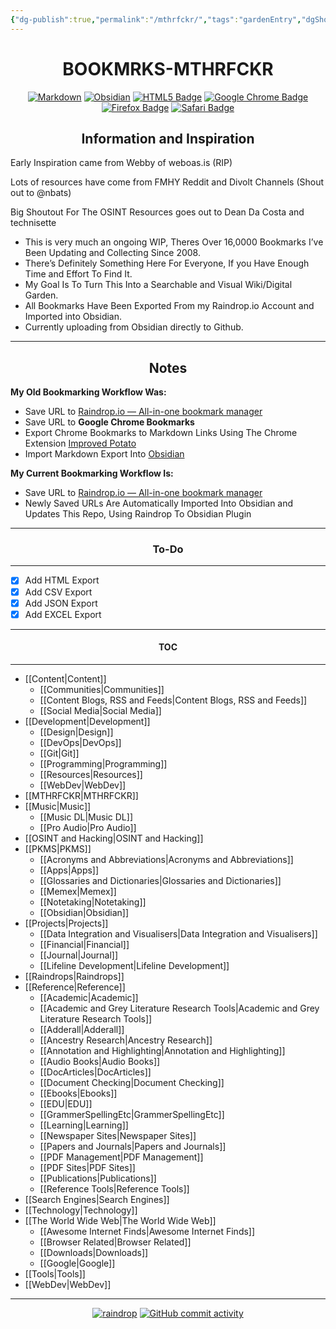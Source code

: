 ```yaml
---
{"dg-publish":true,"permalink":"/mthrfckr/","tags":"gardenEntry","dgShowLocalGraph":true}
---
```






<h1 align="center">BOOKMRKS-MTHRFCKR</h1>

<div align="center">

  <a href="">![Markdown](https://img.shields.io/badge/markdown-%23000000.svg?style=for-the-badge&logo=markdown&logoColor=white)</a> <a href="">![Obsidian](https://img.shields.io/badge/Obsidian-%23483699.svg?style=for-the-badge&logo=obsidian&logoColor=white)</a> <a href="">![HTML5 Badge](https://img.shields.io/badge/HTML5-E34F26?logo=html5&logoColor=fff&style=for-the-badge)</a> <a href="">![Google Chrome Badge](https://img.shields.io/badge/Google%20Chrome-4285F4?logo=googlechrome&logoColor=fff&style=for-the-badge)</a> <a href="">![Firefox Badge](https://img.shields.io/badge/Firefox-FF7139?logo=firefox&logoColor=fff&style=for-the-badge)</a> <a href="">![Safari Badge](https://img.shields.io/badge/Safari-000?logo=safari&logoColor=fff&style=for-the-badge)</a>


</div>







<h2 align="center">Information and Inspiration</h2>



Early Inspiration came from Webby of weboas.is (RIP)

Lots of resources have come from FMHY Reddit and Divolt Channels (Shout out to @nbats)

Big Shoutout For The OSINT Resources goes out to Dean Da Costa and technisette



- This is very much an ongoing WIP, Theres Over 16,0000 Bookmarks I’ve Been Updating and Collecting Since 2008.
- There’s Definitely Something Here For Everyone, If you Have Enough Time and Effort To Find It.
- My Goal Is To Turn This Into a Searchable and Visual Wiki/Digital Garden.
- All Bookmarks Have Been Exported From my Raindrop.io Account and Imported into Obsidian.
- Currently uploading from Obsidian directly to Github.


---
<h2 align="center">Notes</h2>

**My Old Bookmarking Workflow Was:**

- Save URL to [Raindrop.io — All-in-one bookmark manager](https://raindrop.io/)
- Save URL to **Google Chrome Bookmarks**
- Export Chrome Bookmarks to Markdown Links Using The Chrome Extension [Improved Potato](https://chrome.google.com/webstore/detail/improved-potato/kjnippnbinaiaophckfmlbicclieefpf)
- Import Markdown Export Into [Obsidian](https://obsidian.md/)

**My Current Bookmarking Workflow Is:**

- Save URL to [Raindrop.io — All-in-one bookmark manager](https://raindrop.io/)
- Newly Saved URLs Are Automatically Imported Into Obsidian and Updates This Repo, Using Raindrop To Obsidian Plugin

---
<h3 align="center">To-Do</h3>

----


- [x] Add HTML Export
- [x] Add CSV Export
- [x] Add JSON Export
- [x] Add EXCEL Export

---

<h4 align="center">TOC</h4>

---



- [[Content|Content]]
	- [[Communities|Communities]]
	- [[Content Blogs, RSS and Feeds|Content Blogs, RSS and Feeds]]
	- [[Social Media|Social Media]]
- [[Development|Development]]
	- [[Design|Design]]
	- [[DevOps|DevOps]]
	- [[Git|Git]]
	- [[Programming|Programming]]
	- [[Resources|Resources]]
	- [[WebDev|WebDev]]
- [[MTHRFCKR|MTHRFCKR]]
- [[Music|Music]]
	- [[Music DL|Music DL]]
	- [[Pro Audio|Pro Audio]]
- [[OSINT and Hacking|OSINT and Hacking]]
- [[PKMS|PKMS]]
	- [[Acronyms and Abbreviations|Acronyms and Abbreviations]] 
	- [[Apps|Apps]] 
	- [[Glossaries and Dictionaries|Glossaries and Dictionaries]] 
	- [[Memex|Memex]]
	- [[Notetaking|Notetaking]]
	- [[Obsidian|Obsidian]]
- [[Projects|Projects]]
	- [[Data Integration and Visualisers|Data Integration and Visualisers]] 
	- [[Financial|Financial]] 
	- [[Journal|Journal]] 
	- [[Lifeline Development|Lifeline Development]]
- [[Raindrops|Raindrops]]
- [[Reference|Reference]]
	- [[Academic|Academic]]
	- [[Academic and Grey Literature Research Tools|Academic and Grey Literature Research Tools]]
	- [[Adderall|Adderall]]
	- [[Ancestry Research|Ancestry Research]]
	- [[Annotation and Highlighting|Annotation and Highlighting]]
	- [[Audio Books|Audio Books]]
	- [[DocArticles|DocArticles]]
	- [[Document Checking|Document Checking]]
	- [[Ebooks|Ebooks]]
	- [[EDU|EDU]]
	- [[GrammerSpellingEtc|GrammerSpellingEtc]]
	- [[Learning|Learning]] 
	- [[Newspaper Sites|Newspaper Sites]]
	- [[Papers and Journals|Papers and Journals]]
	- [[PDF Management|PDF Management]]
	- [[PDF Sites|PDF Sites]] 
	- [[Publications|Publications]]
	- [[Reference Tools|Reference Tools]]
- [[Search Engines|Search Engines]]
- [[Technology|Technology]]
- [[The World Wide Web|The World Wide Web]]
	- [[Awesome Internet Finds|Awesome Internet Finds]]
	- [[Browser Related|Browser Related]]
	- [[Downloads|Downloads]]
	- [[Google|Google]]
- [[Tools|Tools]]
- [[WebDev|WebDev]]

---

<div align="center">

  <a href="">![raindrop](https://img.shields.io/badge/Raindrop.io-whoisdsmith-blue)</a> <a href="">![GitHub commit activity](https://img.shields.io/github/commit-activity/w/whoisdsmith/BOOKMRKS-MTHRFCKR)</a>


</div>